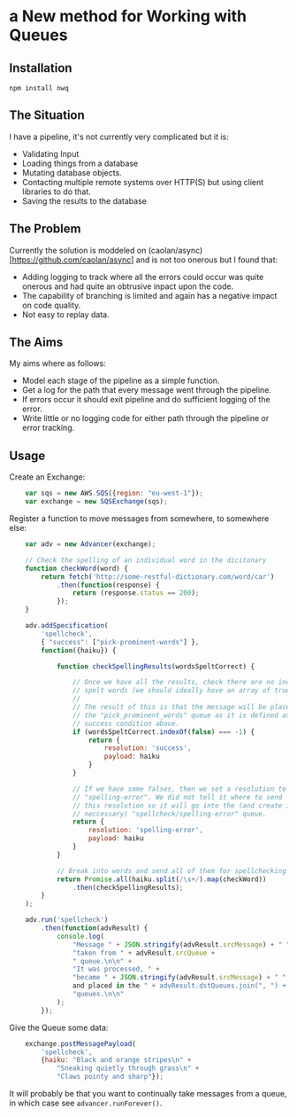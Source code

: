 # a New method for Working with Queues

## Installation

    npm install nwq

## The Situation
I have a pipeline, it's not currently very complicated but it is:

 * Validating Input
 * Loading things from a database
 * Mutating database objects.
 * Contacting multiple remote systems over HTTP(S) but using client libraries to do that.
 * Saving the results to the database

## The Problem

Currently the solution is moddeled on (caolan/async)[https://github.com/caolan/async] and is not too onerous but I found that:

 * Adding logging to track where all the errors could occur was quite onerous and had quite an obtrusive inpact upon the code.
 * The capability of branching is limited and again has a negative impact on code quality.
 * Not easy to replay data.

## The Aims

My aims where as follows:

 * Model each stage of the pipeline as a simple function.
 * Get a log for the path that every message went through the pipeline.
 * If errors occur it should exit pipeline and do sufficient logging of the error.
 * Write little or no logging code for either path through the pipeline or error tracking.

## Usage

Create an Exchange:

```javascript
    var sqs = new AWS.SQS({region: "eu-west-1"});
    var exchange = new SQSExchange(sqs);
```

Register a function to move messages from somewhere, to somewhere else:


```javascript
    var adv = new Advancer(exchange);

    // Check the spelling of an individual word in the dicitonary
    function checkWord(word) {
        return fetch('http://some-restful-dictionary.com/word/car')
            .then(function(response) {
                return (response.status == 200);
            });
    }

    adv.addSpecification(
        'spellcheck',
        { "success": ["pick-prominent-words"] },
        function({haiku}) {

            function checkSpellingResults(wordsSpeltCorrect) {

                // Once we have all the results, check there are no incorrect
                // spelt words (we should ideally have an array of true).
                //
                // The result of this is that the message will be placed into
                // the "pick_prominent_words" queue as it is defined as the
                // success condition above.
                if (wordsSpeltCorrect.indexOf(false) === -1) {
                    return {
                        resolution: 'success',
                        payload: haiku
                    }
                }

                // If we have some falses, then we set a resolution to
                // "spelling-error". We did not tell it where to send
                // this resolution so it will go into the (and create if
                // neccessary) "spellcheck/spelling-error" queue.
                return {
                    resolution: 'spelling-error',
                    payload: haiku
                }
            }

            // Break into words and send all of them for spellchecking
            return Promise.all(haiku.split(/\s+/).map(checkWord))
                .then(checkSpellingResults);
        }
    );

    adv.run('spellcheck')
        .then(function(advResult) {
            console.log(
                "Message " + JSON.stringify(advResult.srcMessage) + " " +
                "taken from " + advResult.srcQueue +
                " queue.\n\n" +
                "It was processed, " +
                "became " + JSON.stringify(advResult.srcMessage) + " "
                and placed in the " + advResult.dstQueues.join(", ") + " " +
                "queues.\n\n"
            );
        });
```


Give the Queue some data:

```javascript
    exchange.postMessagePayload(
        'spellcheck',
        {haiku: "Black and orange stripes\n" +
            "Sneaking quietly through grass\n" +
            "Claws pointy and sharp"});
```

It will probably be that you want to continually take messages from a queue, in which case see `advancer.runForever()`.
